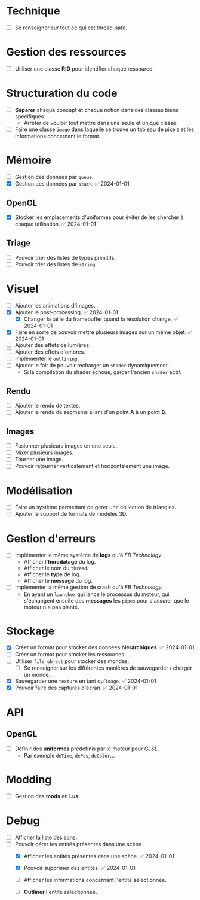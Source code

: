 
# Technique
- [ ] Se renseigner sur tout ce qui est thread-safe.

# Gestion des ressources
- [ ] Utiliser une classe **RID** pour identifier chaque ressource.

# Structuration du code
- [ ] **Séparer** chaque concept et chaque notion dans des classes biens spécifiques.
	- Arrêter de vouloir tout mettre dans une seule et unique classe.
- [ ] Faire une classe `image` dans laquelle se trouve un tableau de pixels et les informations concernant le format.

# Mémoire
- [ ] Gestion des données par `queue`.
- [x] Gestion des données par `stack`. ✅ 2024-01-01

## OpenGL
- [x] Stocker les emplacements d'uniformes pour éviter de les chercher à chaque utilisation. ✅ 2024-01-01

## Triage
- [ ] Pouvoir trier des listes de types primitifs.
- [ ] Pouvoir trier des listes de `string`.

# Visuel
- [ ] Ajouter les animations d'images.
- [x] Ajouter le post-processing. ✅ 2024-01-01
	- [x] Changer la taille du framebuffer quand la résolution change. ✅ 2024-01-01
- [x] Faire en sorte de pouvoir mettre plusieurs images sur un même objet. ✅ 2024-01-01
- [ ] Ajouter des effets de lumières.
- [ ] Ajouter des effets d'ombres.
- [ ] Implémenter le `outlining`.
- [ ] Ajouter le fait de pouvoir recharger un `shader` dynamiquement.
	- Si la compilation du shader échoue, garder l'ancien `shader` actif.
## Rendu
- [ ] Ajouter le rendu de textes.
- [ ] Ajouter le rendu de segments allant d'un point **A** à un point **B**.

## Images
- [ ] Fusionner plusieurs images en une seule.
- [ ] Mixer plusieurs images.
- [ ] Tourner une image.
- [ ] Pouvoir retourner verticalement et horizontalement une image.

# Modélisation
- [ ] Faire un système permettant de gérer une collection de triangles.
- [ ] Ajouter le support de formats de modèles 3D.

# Gestion d'erreurs
- [ ] Implémenter le même système de **logs** qu'à *FB Technology*.
	- Afficher l'**horodatage** du log.
	- Afficher le nom du `thread`.
	- Afficher le **type** de log.
	- Afficher le **message** du log.
- [ ] Implémenter la même gestion de crash qu'à *FB Technology*.
	- En ayant un `launcher` qui lance le processus du moteur, qui s'échangent ensuite des **messages** les `pipes` pour s'assurer que le moteur n'a pas planté.

# Stockage
- [x] Créer un format pour stocker des données **hiérarchiques**. ✅ 2024-01-01
- [ ] Créer un format pour stocker les ressources.
- [ ] Utiliser `file_object` pour stocker des mondes.
	- [ ] Se renseigner sur les différentes manières de sauvegarder / charger un monde.
- [x] Sauvegarder une `texture` en tant qu'`image`. ✅ 2024-01-01
- [x] Pouvoir faire des captures d'écran. ✅ 2024-01-01

# API
## OpenGL
- [ ] Définir des **uniformes** prédéfinis par le moteur pour *GLSL*.
	- Par exemple `deTime`, `dePos`, `deColor`...

# Modding
- [ ] Gestion des **mods** en **Lua**.

# Debug
- [ ] Afficher la liste des sons.
- [ ] Pouvoir gérer les entités présentes dans une scène.
	- [x] Afficher les entités présentes dans une scène. ✅ 2024-01-01
	- [x] Pouvoir supprimer des entités. ✅ 2024-01-01
	- [ ] Afficher les informations concernant l'entité sélectionnée.
	- [ ] **Outliner** l'entité sélectionnée.

